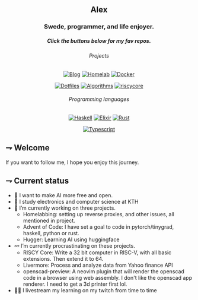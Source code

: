 <div align="center">

## Alex
### Swede, programmer, and life enjoyer.
##### Click the buttons below for my fav repos.
###### Projects
[![Blog](https://img.shields.io/badge/Blog-000000.svg?style=for-the-badge&logoColor=white&logo=rust)][Blog]
[![Homelab](https://img.shields.io/badge/homelab-41BDF5.svg?style=for-the-badge&logoColor=white&logo=homeassistant)][Homelab]
[![Docker](https://img.shields.io/badge/Steam--Headless-2496ED.svg?style=for-the-badge&logoColor=white&logo=docker)][Docker] 
 
[![Dotfiles](https://img.shields.io/badge/dotfiles-f05032.svg?style=for-the-badge&logoColor=white&logo=git)][Dotfiles]
[![Algorithms](https://img.shields.io/badge/Advent_of_code-0f0f23.svg?style=for-the-badge&logoColor=yellow&logo=adventofcode)][Algorithms]
[![riscycore](https://img.shields.io/badge/riscy_core-283272.svg?style=for-the-badge&logoColor=white&logo=Risc-V)][riscycore]

[Blog]:https://21st-centuryman.github.io 
[Homelab]: https://github.com/21st-centuryman/Homelab
[Docker]: https://github.com/21st-centuryman/docker-steam-headless

[Dotfiles]: https://github.com/21st-centuryman/dotfiles
[Algorithms]: https://github.com/21st-centuryman/advent_of_code
[riscycore]: https://github.com/21st-centuryman/riscy_core

###### Programming languages
[![Haskell](https://img.shields.io/badge/haskell-5D4F85.svg?style=for-the-badge&logoColor=white&logo=haskell)][Haskell] 
[![Elixir](https://img.shields.io/badge/elixir-4B275F.svg?style=for-the-badge&logoColor=white&logo=elixir)][Elixir] 
[![Rust](https://img.shields.io/badge/rust-f74c00.svg?style=for-the-badge&logoColor=white&logo=rust)][Rust] 

[![Typescript](https://img.shields.io/badge/typescript-3178C6.svg?style=for-the-badge&logoColor=white&logo=typescript)][Typescript]


[Haskell]: https://github.com/21st-centuryman/advent_of_code/tree/main/haskell
[Elixir]: https://github.com/21st-centuryman/ID1019
[Rust]: https://github.com/21st-centuryman/advent_of_code/tree/main/rust
[Typescript]: https://github.com/21st-centuryman/II1302
</div>

## ⇁  Welcome
If you want to follow me, I hope you enjoy this journey.

## ⇁  Current status
- 🔭 I want to make AI more free and open.
- 📖 I study electronics and computer science at KTH 
- 🌱 I’m currently working on three projects.
  - Homelabbing: setting up reverse proxies, and other issues, all mentioned in project.
  - Advent of Code: I have set a goal to code in pytorch/tinygrad, haskell, python or rust.
  - Hugger: Learning AI using huggingface
- 💤 I’m currently procrastinating on these projects.
    - RISCY Core: Write a 32 bit computer in RISC-V, with all basic extensions. Then extend it to 64.
    - Livermore: Process and analyze data from Yahoo finance API
    - openscad-preview: A neovim plugin that will render the openscad code in a browser using web assembly. I don't like the openscad app renderer. I need to get a 3d printer first lol.
- 👨‍💻 I livestream my learning on my twitch from time to time
